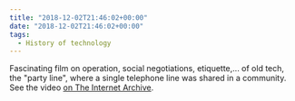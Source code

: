 ```yaml
---
title: "2018-12-02T21:46:02+00:00"
date: "2018-12-02T21:46:02+00:00"
tags:
  - History of technology
---
```


Fascinating film on operation, social negotiations, etiquette,... of old tech, the "party line", where a single telephone line was shared in a community. See the video [on The Internet Archive](https://archive.org/details/0894_Along_Party_Lines_08_39_00_00).
